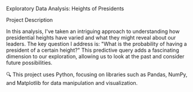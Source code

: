 Exploratory Data Analysis: Heights of Presidents

Project Description

In this analysis, I've taken an intriguing approach to understanding how presidential heights have varied and what they might reveal about our leaders. The key question I address is: "What is the probability of having a president of a certain height?" This predictive query adds a fascinating dimension to our exploration, allowing us to look at the past and consider future possibilities.

🔍 This project uses Python, focusing on libraries such as Pandas, NumPy, and Matplotlib for data manipulation and visualization.
